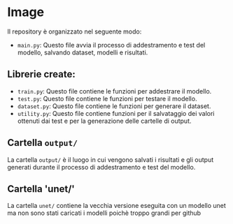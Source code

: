 # Image

Il repository è organizzato nel seguente modo:

- `main.py`: Questo file avvia il processo di addestramento e test del modello, salvando dataset, modelli e risultati.

## Librerie create:

- `train.py`: Questo file contiene le funzioni per addestrare il modello.
- `test.py`: Questo file contiene le funzioni per testare il modello.
- `dataset.py`: Questo file contiene le funzioni per generare il dataset.
- `utility.py`: Questo file contiene funzioni per il salvataggio dei valori ottenuti dai test e per la generazione delle cartelle di output.

## Cartella `output/`
La cartella `output/` è il luogo in cui vengono salvati i risultati e gli output generati durante il processo di addestramento e test del modello.
## Cartella 'unet/'
La cartella `unet/` contiene la vecchia versione eseguita con un modello unet ma non sono stati caricati i modelli poichè troppo grandi per github
